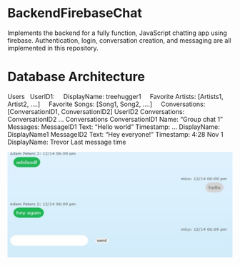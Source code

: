 # BackendFirebaseChat

Implements the backend for a fully function, JavaScript chatting app using firebase. Authentication, login, conversation creation, and messaging are all implemented in this repository. 

# Database Architecture
Users
&nbsp;&nbsp;UserID1:
&nbsp;&nbsp;&nbsp;&nbsp;DisplayName: treehugger1
&nbsp;&nbsp;&nbsp;&nbsp;Favorite Artists: [Artists1, Artist2, ….]
&nbsp;&nbsp;&nbsp;&nbsp;Favorite Songs: [Song1, Song2, ….]
&nbsp;&nbsp;&nbsp;&nbsp;Conversations: [ConversationID1, ConversationID2]
UserID2
Conversations:
ConversationID2
…
Conversations
ConversationID1 
Name: “Group chat 1”
Messages:
MessageID1
Text: “Hello world”
Timestamp: …
DisplayName: DisplayName1
MessageID2
Text: “Hey everyone!”
Timestamp: 4:28 Nov 1
DisplayName: Trevor
Last message time




![](https://github.com/AdamPetersPortfolio/BackendFirebaseChat/blob/main/ChatApp.png)
